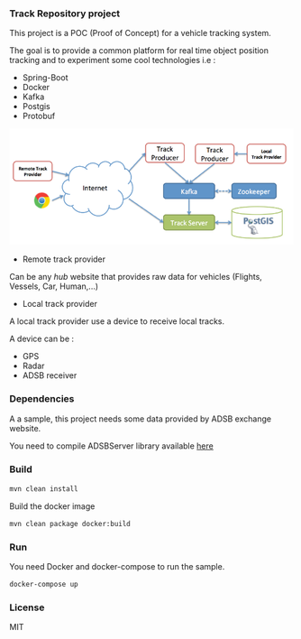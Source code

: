 ### Track Repository project

This project is a POC (Proof of Concept) for a vehicle tracking system.

The goal is to provide a common platform for real time object position tracking
and to experiment some cool technologies i.e :

 * Spring-Boot
 * Docker
 * Kafka
 * Postgis
 * Protobuf 

![Architecture](images/architecture.png)

* Remote track provider

Can be any _hub_ website that provides raw data for vehicles (Flights, Vessels, Car, Human,...)

* Local track provider

A local track provider use a device to receive local tracks.

A device can be :
  * GPS
  * Radar
  * ADSB receiver
  
### Dependencies

A a sample, this project needs some data provided by ADSB exchange website.

You need to compile ADSBServer library available [here](https://github.com/nouhouari/adsbserver)
   

### Build

```bash
mvn clean install
```

Build the docker image
```bash
mvn clean package docker:build
```

### Run

You need Docker and docker-compose to run the sample.

```bash
docker-compose up
```

### License

MIT
